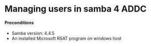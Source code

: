 Managing users in samba 4 ADDC
====


#### Preconditions
* Samba version: 4.4.5
* An installed Microsoft RSAT program on windows host
